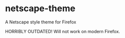 # netscape-theme
A Netscape style theme for Firefox

HORRIBLY OUTDATED! Will not work on modern Firefox.
